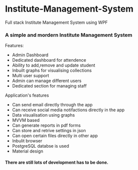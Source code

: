 # Institute-Management-System
Full stack Institute Management System using WPF

### A simple and mordern Institute Management System

Features:
- Admin Dashboard
- Dedicated dashboard for attendence
- Ability to add,remove and update student
- Inbuilt graphs for visualising collections
- Multi user support
- Admin can manage different users
- Dedicated section for managing staff


Application's features
- Can send email directly through the app
- Can receive social media notifactions directly in the app
- Data visualisation using graphs
- MVVM based
- Can generate reports in pdf forms
- Can store and retrive settings in json
- Can open certain files directly in other app
- Inbulit browser
- PostgreSQL databse is used
- Material design

#### There are still lots of development has to be done.
